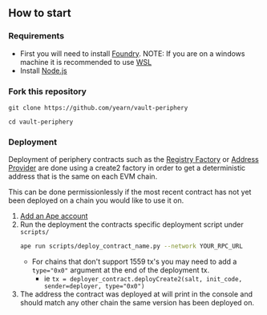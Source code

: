 ## How to start

### Requirements

- First you will need to install [Foundry](https://book.getfoundry.sh/getting-started/installation).
NOTE: If you are on a windows machine it is recommended to use [WSL](https://learn.microsoft.com/en-us/windows/wsl/install)
- Install [Node.js](https://nodejs.org/en/download/package-manager/)

### Fork this repository

    git clone https://github.com/yearn/vault-periphery

    cd vault-periphery

    
### Deployment

Deployment of periphery contracts such as the [Registry Factory](https://github.com/yearn/vault-periphery/blob/master/contracts/registry/RegistryFactory.sol) or [Address Provider](https://github.com/yearn/vault-periphery/blob/master/contracts/AddressProvider.vy) are done using a create2 factory in order to get a deterministic address that is the same on each EVM chain.

This can be done permissionlessly if the most recent contract has not yet been deployed on a chain you would like to use it on.

1. [Add an Ape account](https://docs.apeworx.io/ape/stable/commands/accounts.html) 
2. Run the deployment the contracts specific deployment script under `scripts/`
    ```sh
    ape run scripts/deploy_contract_name.py --network YOUR_RPC_URL
    ```
    - For chains that don't support 1559 tx's you may need to add a `type="0x0"` argument at the end of the deployment tx.
        - ie `tx = deployer_contract.deployCreate2(salt, init_code, sender=deployer, type="0x0")`
3. The address the contract was deployed at will print in the console and should match any other chain the same version has been deployed on.